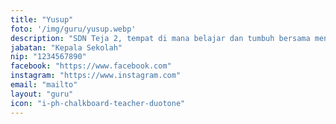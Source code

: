 ```yaml
---
title: "Yusup"
foto: '/img/guru/yusup.webp'
description: "SDN Teja 2, tempat di mana belajar dan tumbuh bersama menjadi pengalaman yang berharga."
jabatan: "Kepala Sekolah"
nip: "1234567890"
facebook: "https://www.facebook.com"
instagram: "https://www.instagram.com"
email: "mailto"
layout: "guru"
icon: "i-ph-chalkboard-teacher-duotone"
---
```

